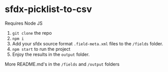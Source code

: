 # sfdx-picklist-to-csv

Requires Node JS

 1. `git clone` the repo
 1. `npm i`
 1. Add your sfdx source format `.field-meta.xml` files to the `/fields` folder.
 1. `npm start` to run the project
 1. Enjoy the results in the `output` folder.

More README.md's in the `/fields` and `/output` folders
